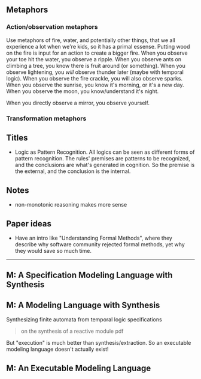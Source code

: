 
## Metaphors

### Action/observation metaphors

Use metaphors of fire, water, and potentially other things, that we all experience a lot when we're kids, so it has a primal essense. Putting wood on the fire is input for an action to create a bigger fire. When you observe your toe hit the water, you observe a ripple. When you observe ants on climbing a tree, you know there is fruit around (or something). When you observe lightening, you _will_ observe thunder later (maybe with temporal logic). When you observe the fire crackle, you will also observe sparks. When you observe the sunrise, you know it's morning, or it's a new day. When you observe the moon, you know/understand it's night.

When you directly observe a mirror, you observe yourself.

### Transformation metaphors

## Titles

- Logic as Pattern Recognition. All logics can be seen as different forms of pattern recognition. The rules' premises are patterns to be recognized, and the conclusions are what's generated in cognition. So the premise is the external, and the conclusion is the internal.

## Notes

- non-monotonic reasoning makes more sense

## Paper ideas

- Have an intro like "Understanding Formal Methods", where they describe why software community rejected formal methods, yet why they would save so much time.

---

## M: A Specification Modeling Language with Synthesis
## M: A Modeling Language with Synthesis

Synthesizing finite automata from temporal logic specifications

> on the synthesis of a reactive module pdf

But "execution" is much better than synthesis/extraction. So an executable modeling language doesn't actually exist!

## M: An Executable Modeling Language
